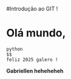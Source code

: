 #Introdução ao GIT !
# Olá mundo, 
```$$
python
$$
feliz 2025 galero !
```
**Gabriellen heheheheh**

